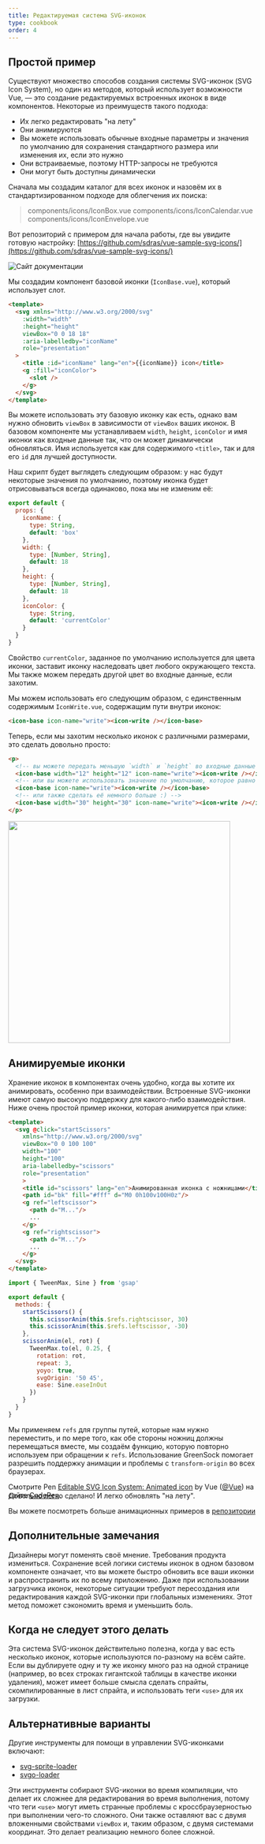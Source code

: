 ```yaml
---
title: Редактируемая система SVG-иконок
type: cookbook
order: 4
---
```


## Простой пример

Существуют множество способов создания системы SVG-иконок (SVG Icon System), но один из методов, который использует возможности Vue, — это создание редактируемых встроенных иконок в виде компонентов. Некоторые из преимуществ такого подхода:

* Их легко редактировать "на лету"
* Они анимируются
* Вы можете использовать обычные входные параметры и значения по умолчанию для сохранения стандартного размера или изменения их, если это нужно
* Они встраиваемые, поэтому HTTP-запросы не требуются
* Они могут быть доступны динамически

Сначала мы создадим каталог для всех иконок и назовём их в стандартизированном подходе для облегчения их поиска:

> components/icons/IconBox.vue
> components/icons/IconCalendar.vue
> components/icons/IconEnvelope.vue

Вот репозиторий с примером для начала работы, где вы увидите готовую настройку: [https://github.com/sdras/vue-sample-svg-icons/](https://github.com/sdras/vue-sample-svg-icons/)

![Сайт документации](https://s3-us-west-2.amazonaws.com/s.cdpn.io/28963/screendocs.jpg 'Пример документации')

Мы создадим компонент базовой иконки (`IconBase.vue`), который использует слот.

```html
<template>
  <svg xmlns="http://www.w3.org/2000/svg"
    :width="width"
    :height="height"
    viewBox="0 0 18 18"
    :aria-labelledby="iconName"
    role="presentation"
  >
    <title :id="iconName" lang="en">{{iconName}} icon</title>
    <g :fill="iconColor">
      <slot />
    </g>
  </svg>
</template>
```

Вы можете использовать эту базовую иконку как есть, однако вам нужно обновить `viewBox` в зависимости от `viewBox` ваших иконок. В базовом компоненте мы устанавливаем `width`, `height`, `iconColor` и имя иконки как входные данные так, что он может динамически обновляться. Имя используется как для содержимого `<title>`, так и для его `id` для лучшей доступности.

Наш скрипт будет выглядеть следующим образом: у нас будут некоторые значения по умолчанию, поэтому иконка будет отрисовываться всегда одинаково, пока мы не изменим её:

```js
export default {
  props: {
    iconName: {
      type: String,
      default: 'box'
    },
    width: {
      type: [Number, String],
      default: 18
    },
    height: {
      type: [Number, String],
      default: 18
    },
    iconColor: {
      type: String,
      default: 'currentColor'
    }
  }
}
```

Свойство `currentColor`, заданное по умолчанию используется для цвета иконки, заставит иконку наследовать цвет любого окружающего текста. Мы также можем передать другой цвет во входные данные, если захотим.

Мы можем использовать его следующим образом, с единственным содержимым `IconWrite.vue`, содержащим пути внутри иконок:

```html
<icon-base icon-name="write"><icon-write /></icon-base>
```

Теперь, если мы захотим несколько иконок с различными размерами, это сделать довольно просто:

```html
<p>
  <!-- вы можете передать меньшую `width` и `height` во входные данные -->
  <icon-base width="12" height="12" icon-name="write"><icon-write /></icon-base>
  <!-- или вы можете использовать значение по умолчанию, которое равно 18 -->
  <icon-base icon-name="write"><icon-write /></icon-base>
  <!-- или также сделать её немного больше :) -->
  <icon-base width="30" height="30" icon-name="write"><icon-write /></icon-base>
</p>
```

<img src="https://s3-us-west-2.amazonaws.com/s.cdpn.io/28963/Screen%20Shot%202018-01-01%20at%204.51.40%20PM.png" width="450" />

## Анимируемые иконки

Хранение иконок в компонентах очень удобно, когда вы хотите их анимировать, особенно при взаимодействии. Встроенные SVG-иконки имеют самую высокую поддержку для какого-либо взаимодействия. Ниже очень простой пример иконки, которая анимируется при клике:

```html
<template>
  <svg @click="startScissors"
    xmlns="http://www.w3.org/2000/svg"
    viewBox="0 0 100 100"
    width="100"
    height="100"
    aria-labelledby="scissors"
    role="presentation"
    >
    <title id="scissors" lang="en">Анимированная иконка с ножницами</title>
    <path id="bk" fill="#fff" d="M0 0h100v100H0z"/>
    <g ref="leftscissor">
      <path d="M..."/>
      ...
    </g>
    <g ref="rightscissor">
      <path d="M..."/>
      ...
    </g>
  </svg>
</template>
```

```js
import { TweenMax, Sine } from 'gsap'

export default {
  methods: {
    startScissors() {
      this.scissorAnim(this.$refs.rightscissor, 30)
      this.scissorAnim(this.$refs.leftscissor, -30)
    },
    scissorAnim(el, rot) {
      TweenMax.to(el, 0.25, {
        rotation: rot,
        repeat: 3,
        yoyo: true,
        svgOrigin: '50 45',
        ease: Sine.easeInOut
      })
    }
  }
}
```

Мы применяем `refs` для группы путей, которые нам нужно переместить, и по мере того, как обе стороны ножниц должны перемещаться вместе, мы создаём функцию, которую повторно используем при обращении к `refs`. Использование GreenSock помогает разрешить поддержку анимации и проблемы с `transform-origin` во всех браузерах.

<p data-height="300" data-theme-id="0" data-slug-hash="dJRpgY" data-default-tab="result" data-user="Vue" data-embed-version="2" data-pen-title="Editable SVG Icon System: Animated icon" class="codepen">Смотрите Pen <a href="https://codepen.io/team/Vue/pen/dJRpgY/">Editable SVG Icon System: Animated icon</a> by Vue (<a href="https://codepen.io/Vue">@Vue</a>) на сайте <a href="https://codepen.io">CodePen</a>.</p><script async src="https://production-assets.codepen.io/assets/embed/ei.js"></script>

<p style="margin-top:-30px">Довольно легко сделано! И легко обновлять "на лету".</p>

Вы можете посмотреть больше анимационных примеров в [репозитории](https://github.com/sdras/vue-sample-svg-icons/)

## Дополнительные замечания

Дизайнеры могут поменять своё мнение. Требования продукта измениться. Сохранение всей логики системы иконок в одном базовом компоненте означает, что вы можете быстро обновить все ваши иконки и распространить их по всему приложению. Даже при использовании загрузчика иконок, некоторые ситуации требуют пересоздания или редактирования каждой SVG-иконки при глобальных изменениях. Этот метод поможет сэкономить время и уменьшить боль. 

## Когда не следует этого делать

Эта система SVG-иконок действительно полезна, когда у вас есть несколько иконок, которые используются по-разному на всём сайте. Если вы дублируете одну и ту же иконку много раз на одной странице (например, во всех строках гигантской таблицы в качестве иконки удаления), может имеет больше смысла сделать спрайты, скомпилированные в лист спрайта, и использовать теги `<use>` для их загрузки.

## Альтернативные варианты

Другие инструменты для помощи в управлении SVG-иконками включают:

* [svg-sprite-loader](https://github.com/kisenka/svg-sprite-loader)
* [svgo-loader](https://github.com/rpominov/svgo-loader)

Эти инструменты собирают SVG-иконки во время компиляции, что делает их сложнее для редактирования во время выполнения, потому что теги `<use>` могут иметь странные проблемы с кроссбраузерностью при выполнении чего-то сложного. Они также оставляют вас с двумя вложенными свойствами `viewBox` и, таким образом, с двумя системами координат. Это делает реализацию немного более сложной.
